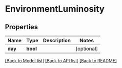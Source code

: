 # EnvironmentLuminosity

## Properties
Name | Type | Description | Notes
------------ | ------------- | ------------- | -------------
**day** | **bool** |  | [optional] 

[[Back to Model list]](../../README.md#documentation-for-models) [[Back to API list]](../../README.md#documentation-for-api-endpoints) [[Back to README]](../../README.md)


